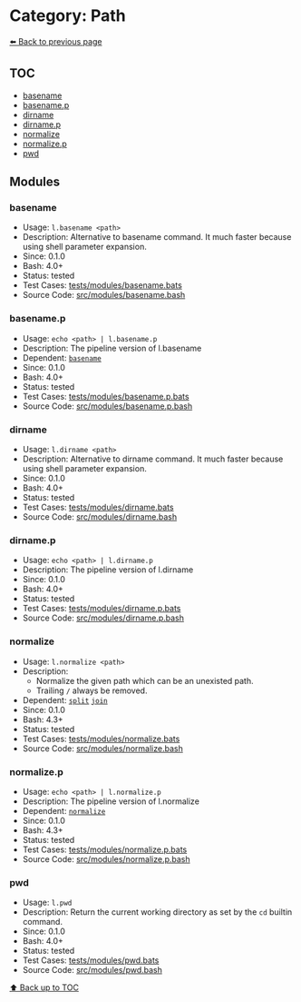 # Category: Path

[⬅️ Back to previous page](./README.md)

## TOC

- [basename](#basename)
- [basename.p](#basename.p)
- [dirname](#dirname)
- [dirname.p](#dirname.p)
- [normalize](#normalize)
- [normalize.p](#normalize.p)
- [pwd](#pwd)

## Modules

### basename

- Usage: `l.basename <path>`
- Description: Alternative to basename command. It much faster because using shell parameter expansion.
- Since: 0.1.0
- Bash: 4.0+
- Status: tested
- Test Cases: [tests/modules/basename.bats](../../tests/modules/basename.bats)
- Source Code: [src/modules/basename.bash](../../src/modules/basename.bash)

### basename.p

- Usage: `echo <path> | l.basename.p`
- Description: The pipeline version of l.basename
- Dependent: [`basename`](./path.md#basename)
- Since: 0.1.0
- Bash: 4.0+
- Status: tested
- Test Cases: [tests/modules/basename.p.bats](../../tests/modules/basename.p.bats)
- Source Code: [src/modules/basename.p.bash](../../src/modules/basename.p.bash)

### dirname

- Usage: `l.dirname <path>`
- Description: Alternative to dirname command. It much faster because using shell parameter expansion.
- Since: 0.1.0
- Bash: 4.0+
- Status: tested
- Test Cases: [tests/modules/dirname.bats](../../tests/modules/dirname.bats)
- Source Code: [src/modules/dirname.bash](../../src/modules/dirname.bash)

### dirname.p

- Usage: `echo <path> | l.dirname.p`
- Description: The pipeline version of l.dirname
- Since: 0.1.0
- Bash: 4.0+
- Status: tested
- Test Cases: [tests/modules/dirname.p.bats](../../tests/modules/dirname.p.bats)
- Source Code: [src/modules/dirname.p.bash](../../src/modules/dirname.p.bash)

### normalize

- Usage: `l.normalize <path>`
- Description:
  - Normalize the given path which can be an unexisted path.
  - Trailing `/` always be removed.
- Dependent: [`split`](./string.md#split) [`join`](./string.md#join)
- Since: 0.1.0
- Bash: 4.3+
- Status: tested
- Test Cases: [tests/modules/normalize.bats](../../tests/modules/normalize.bats)
- Source Code: [src/modules/normalize.bash](../../src/modules/normalize.bash)

### normalize.p

- Usage: `echo <path> | l.normalize.p`
- Description: The pipeline version of l.normalize
- Dependent: [`normalize`](./path.md#normalize)
- Since: 0.1.0
- Bash: 4.3+
- Status: tested
- Test Cases: [tests/modules/normalize.p.bats](../../tests/modules/normalize.p.bats)
- Source Code: [src/modules/normalize.p.bash](../../src/modules/normalize.p.bash)

### pwd

- Usage: `l.pwd`
- Description: Return the current working directory as set by the `cd` builtin command.
- Since: 0.1.0
- Bash: 4.0+
- Status: tested
- Test Cases: [tests/modules/pwd.bats](../../tests/modules/pwd.bats)
- Source Code: [src/modules/pwd.bash](../../src/modules/pwd.bash)

[⬆️ Back up to TOC](#toc)
